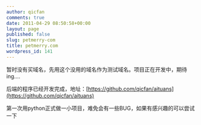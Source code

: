 ```yaml
---
author: qicfan
comments: true
date: 2011-04-29 08:50:58+00:00
layout: page
published: false
slug: petmerry-com
title: petmerry.com
wordpress_id: 141
---
```


暂时没有买域名，先用这个没用的域名作为测试域名。项目正在开发中，期待ing....

后端的程序已经开发完成，地址：[https://github.com/qicfan/aituans](https://github.com/qicfan/aituans)

第一次用python正式做一小项目，难免会有一些BUG，如果有感兴趣的可以尝试一下
